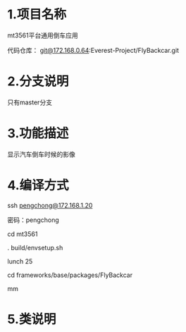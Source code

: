 # 1.项目名称

mt3561平台通用倒车应用

代码仓库：
git@172.168.0.64:Everest-Project/FlyBackcar.git

# 2.分支说明

只有master分支

# 3.功能描述
显示汽车倒车时候的影像

# 4.编译方式

ssh pengchong@172.168.1.20

密码：pengchong

cd mt3561

. build/envsetup.sh

lunch 25

cd frameworks/base/packages/FlyBackcar

mm

# 5.类说明
